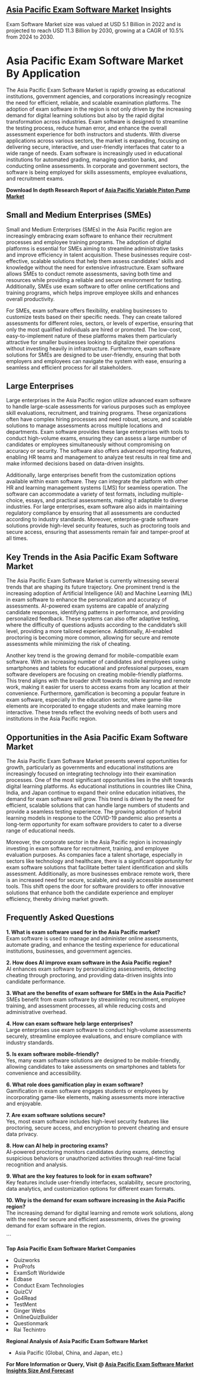 <h2><a href="https://www.verifiedmarketreports.com/download-sample/?rid=83607&amp;utm_source=Github-Feb&amp;utm_medium=225" target="_blank">Asia Pacific Exam Software Market</a> Insights</h2><p>Exam Software Market size was valued at USD 5.1 Billion in 2022 and is projected to reach USD 11.3 Billion by 2030, growing at a CAGR of 10.5% from 2024 to 2030.</p><p><h1>Asia Pacific Exam Software Market By Application</h1> <p>The Asia Pacific Exam Software Market is rapidly growing as educational institutions, government agencies, and corporations increasingly recognize the need for efficient, reliable, and scalable examination platforms. The adoption of exam software in the region is not only driven by the increasing demand for digital learning solutions but also by the rapid digital transformation across industries. Exam software is designed to streamline the testing process, reduce human error, and enhance the overall assessment experience for both instructors and students. With diverse applications across various sectors, the market is expanding, focusing on delivering secure, interactive, and user-friendly interfaces that cater to a wide range of needs. Exam software is increasingly used in educational institutions for automated grading, managing question banks, and conducting online assessments. In corporate and government sectors, the software is being employed for skills assessments, employee evaluations, and recruitment exams. <p><strong>Download In depth Research Report of <a href="https://www.verifiedmarketreports.com/download-sample/?rid=236118&amp;utm_source=Pulse-Dec&amp;utm_medium=225" target="_blank">Asia Pacific Variable Piston Pump Market</a></strong></p></p> <h2>Small and Medium Enterprises (SMEs)</h2> <p>Small and Medium Enterprises (SMEs) in the Asia Pacific region are increasingly embracing exam software to enhance their recruitment processes and employee training programs. The adoption of digital platforms is essential for SMEs aiming to streamline administrative tasks and improve efficiency in talent acquisition. These businesses require cost-effective, scalable solutions that help them assess candidates' skills and knowledge without the need for extensive infrastructure. Exam software allows SMEs to conduct remote assessments, saving both time and resources while providing a reliable and secure environment for testing. Additionally, SMEs use exam software to offer online certifications and training programs, which helps improve employee skills and enhances overall productivity.</p> <p>For SMEs, exam software offers flexibility, enabling businesses to customize tests based on their specific needs. They can create tailored assessments for different roles, sectors, or levels of expertise, ensuring that only the most qualified individuals are hired or promoted. The low-cost, easy-to-implement nature of these platforms makes them particularly attractive for smaller businesses looking to digitalize their operations without investing heavily in infrastructure. Furthermore, exam software solutions for SMEs are designed to be user-friendly, ensuring that both employers and employees can navigate the system with ease, ensuring a seamless and efficient process for all stakeholders.</p> <h2>Large Enterprises</h2> <p>Large enterprises in the Asia Pacific region utilize advanced exam software to handle large-scale assessments for various purposes such as employee skill evaluations, recruitment, and training programs. These organizations often have complex hiring processes and need robust, secure, and scalable solutions to manage assessments across multiple locations and departments. Exam software provides these large enterprises with tools to conduct high-volume exams, ensuring they can assess a large number of candidates or employees simultaneously without compromising on accuracy or security. The software also offers advanced reporting features, enabling HR teams and management to analyze test results in real time and make informed decisions based on data-driven insights.</p> <p>Additionally, large enterprises benefit from the customization options available within exam software. They can integrate the platform with other HR and learning management systems (LMS) for seamless operation. The software can accommodate a variety of test formats, including multiple-choice, essays, and practical assessments, making it adaptable to diverse industries. For large enterprises, exam software also aids in maintaining regulatory compliance by ensuring that all assessments are conducted according to industry standards. Moreover, enterprise-grade software solutions provide high-level security features, such as proctoring tools and secure access, ensuring that assessments remain fair and tamper-proof at all times.</p> <h2>Key Trends in the Asia Pacific Exam Software Market</h2> <p>The Asia Pacific Exam Software Market is currently witnessing several trends that are shaping its future trajectory. One prominent trend is the increasing adoption of Artificial Intelligence (AI) and Machine Learning (ML) in exam software to enhance the personalization and accuracy of assessments. AI-powered exam systems are capable of analyzing candidate responses, identifying patterns in performance, and providing personalized feedback. These systems can also offer adaptive testing, where the difficulty of questions adjusts according to the candidate’s skill level, providing a more tailored experience. Additionally, AI-enabled proctoring is becoming more common, allowing for secure and remote assessments while minimizing the risk of cheating.</p> <p>Another key trend is the growing demand for mobile-compatible exam software. With an increasing number of candidates and employees using smartphones and tablets for educational and professional purposes, exam software developers are focusing on creating mobile-friendly platforms. This trend aligns with the broader shift towards mobile learning and remote work, making it easier for users to access exams from any location at their convenience. Furthermore, gamification is becoming a popular feature in exam software, especially in the education sector, where game-like elements are incorporated to engage students and make learning more interactive. These trends reflect the evolving needs of both users and institutions in the Asia Pacific region.</p> <h2>Opportunities in the Asia Pacific Exam Software Market</h2> <p>The Asia Pacific Exam Software Market presents several opportunities for growth, particularly as governments and educational institutions are increasingly focused on integrating technology into their examination processes. One of the most significant opportunities lies in the shift towards digital learning platforms. As educational institutions in countries like China, India, and Japan continue to expand their online education initiatives, the demand for exam software will grow. This trend is driven by the need for efficient, scalable solutions that can handle large numbers of students and provide a seamless testing experience. The growing adoption of hybrid learning models in response to the COVID-19 pandemic also presents a long-term opportunity for exam software providers to cater to a diverse range of educational needs.</p> <p>Moreover, the corporate sector in the Asia Pacific region is increasingly investing in exam software for recruitment, training, and employee evaluation purposes. As companies face a talent shortage, especially in sectors like technology and healthcare, there is a significant opportunity for exam software solutions that facilitate better talent identification and skills assessment. Additionally, as more businesses embrace remote work, there is an increased need for secure, scalable, and easily accessible assessment tools. This shift opens the door for software providers to offer innovative solutions that enhance both the candidate experience and employer efficiency, thereby driving market growth.</p> <h2>Frequently Asked Questions</h2> <p><strong>1. What is exam software used for in the Asia Pacific market?</strong><br>Exam software is used to manage and administer online assessments, automate grading, and enhance the testing experience for educational institutions, businesses, and government agencies.</p> <p><strong>2. How does AI improve exam software in the Asia Pacific region?</strong><br>AI enhances exam software by personalizing assessments, detecting cheating through proctoring, and providing data-driven insights into candidate performance.</p> <p><strong>3. What are the benefits of exam software for SMEs in the Asia Pacific?</strong><br>SMEs benefit from exam software by streamlining recruitment, employee training, and assessment processes, all while reducing costs and administrative overhead.</p> <p><strong>4. How can exam software help large enterprises?</strong><br>Large enterprises use exam software to conduct high-volume assessments securely, streamline employee evaluations, and ensure compliance with industry standards.</p> <p><strong>5. Is exam software mobile-friendly?</strong><br>Yes, many exam software solutions are designed to be mobile-friendly, allowing candidates to take assessments on smartphones and tablets for convenience and accessibility.</p> <p><strong>6. What role does gamification play in exam software?</strong><br>Gamification in exam software engages students or employees by incorporating game-like elements, making assessments more interactive and enjoyable.</p> <p><strong>7. Are exam software solutions secure?</strong><br>Yes, most exam software includes high-level security features like proctoring, secure access, and encryption to prevent cheating and ensure data privacy.</p> <p><strong>8. How can AI help in proctoring exams?</strong><br>AI-powered proctoring monitors candidates during exams, detecting suspicious behaviors or unauthorized activities through real-time facial recognition and analysis.</p> <p><strong>9. What are the key features to look for in exam software?</strong><br>Key features include user-friendly interfaces, scalability, secure proctoring, data analytics, and customization options for different exam formats.</p> <p><strong>10. Why is the demand for exam software increasing in the Asia Pacific region?</strong><br>The increasing demand for digital learning and remote work solutions, along with the need for secure and efficient assessments, drives the growing demand for exam software in the region.</p> ```</p><p><strong>Top Asia Pacific Exam Software Market Companies</strong></p><div data-test-id=""><p><li>Quizworks</li><li> ProProfs</li><li> ExamSoft Worldwide</li><li> Edbase</li><li> Conduct Exam Technologies</li><li> QuizCV</li><li> Go4Read</li><li> TestMent</li><li> Ginger Webs</li><li> OnlineQuizBuilder</li><li> Questionmark</li><li> Rai Techintro</li></p><div><strong>Regional Analysis of&nbsp;Asia Pacific Exam Software Market</strong></div><ul><li dir="ltr"><p dir="ltr">Asia Pacific (Global, China, and Japan, etc.)</p></li></ul><p><strong>For More Information or Query, Visit @&nbsp;</strong><strong><a href="https://www.verifiedmarketreports.com/product/global-exam-software-market-growth-status-and-outlook-2019-2024/?utm_source=Github-Feb&amp;utm_medium=225" target="_blank">Asia Pacific Exam Software Market Insights Size And Forecast</a></strong></p></div><h2>&nbsp;</h2><div data-test-id="">&nbsp;</div>
